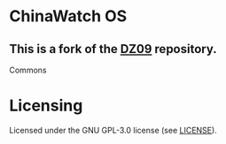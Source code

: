 # ChinaWatch OS
## This is a fork of the [DZ09](https://github.com/MediatekInfo/DZ09) repository.

Commons
# Licensing
Licensed under the GNU GPL-3.0 license (see [LICENSE](LICENSE)).

